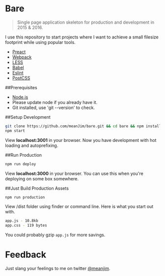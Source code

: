 # Bare
> Single page application skeleton for production and development in 2015 & 2016.

I use this repository to start projects where I want to achieve a small filesize footprint while using popular tools.

* [Preact](http://preactjs.com/)
* [Webpack](https://webpack.github.io/)
* [LESS](https://github.com/less/less.js)
* [Babel](https://babeljs.io/)
* [Eslint](http://eslint.org/)
* [PostCSS](https://github.com/postcss/postcss)

##Prerequisites
* [Node.js](http://nodejs.org/)
* Please update node if you already have it.
* Git installed, use 'git --version' to check.

##Setup Development
```sh
git clone https://github.com/meanJim/bare.git && cd bare && npm install
npm start
```

View **localhost:3001** in your browser. Now you have development with hot loading and autoprefixing.

##Run Production
```sh
npm run deploy
```

View **localhost:3000** in your browser. You can use this when you're deploying on some box somewhere.

##Just Build Production Assets
```sh
npm run production
```

View /dist folder using finder or command line. Here is what you start out with.

```sh
app.js - 10.8kb
app.css - 119 bytes
```

You could probably gzip `app.js` for more savings.

# Feedback
Just slang your feelings to me on twitter [@meanjim](https://www.twitter.com/meanjim).
